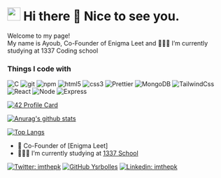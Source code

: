 <h1><img src="https://emojis.slackmojis.com/emojis/images/1531849430/4246/blob-sunglasses.gif?1531849430" width="30"/> Hi there 👋 Nice to see you.</h1>
<p>Welcome to my page! </br> My name is Ayoub, Co-Founder of Enigma Leet and 👨🏽‍💻 I’m currently studying at  1337 Coding school

<h3>Things I code with</h3>
<p>
  <img alt="C" src="https://img.shields.io/badge/C-brightgreen?style=flat-square&logo=C&logoColor=white" />
  <img alt="git" src="https://img.shields.io/badge/-Git-F05032?style=flat-square&logo=git&logoColor=white" />
  <img alt="npm" src="https://img.shields.io/badge/-NPM-CB3837?style=flat-square&logo=npm&logoColor=white" />
  <img alt="html5" src="https://img.shields.io/badge/-HTML5-E34F26?style=flat-square&logo=html5&logoColor=white" />
  <img alt="css3" src="https://img.shields.io/badge/css-yellow?style=flat-square&logo=css3&logoColor=white" />
  <img alt="Prettier" src="https://img.shields.io/badge/-Prettier-F7B93E?style=flat-square&logo=prettier&logoColor=white" />
  <img alt="MongoDB" src="https://img.shields.io/badge/-MongoDB-13aa52?style=flat-square&logo=mongodb&logoColor=white" />
  <img alt="TailwindCss" src="https://img.shields.io/badge/TailwindcSS-red?style=flat-square&logo=TailwindCss&logoColor=white" />
  <img alt="React" src="https://img.shields.io/badge/React-red?style=flat-square&logo=React&logoColor=white" />
  <img alt="Node" src="https://img.shields.io/badge/Node-red?style=flat-square&logo=Node&logoColor=white" />
  <img alt="Express" src="https://img.shields.io/badge/Expess-red?style=flat-square&logo=Express&logoColor=white" />
</p>

[![42 Profile Card](https://1337-readme.vercel.app/api/profile?cursus=42&dark=true&login=ayagoumi)](https://github.com/Ayagoumi)

[![Anurag's github stats](https://github-readme-stats.vercel.app/api?username=Ayagoumi&theme=merko)](https://github.com/Ayagoumi)

[![Top Langs](https://github-readme-stats.vercel.app/api/top-langs/?username=Ayagoumi&layout=demo&theme=merko)](https://github.com/Ayagoumi)

<!--
<a href="https://github.com/anuraghazra/github-readme-stats">
  <img align="center" src="https://github-readme-stats.vercel.app/api/pin/?username=anuraghazra&repo=github-readme-stats" />
</a>
<a href="https://github.com/anuraghazra/convoychat">
  <img align="center" src="https://github-readme-stats.vercel.app/api/pin/?username=anuraghazra&repo=convoychat" />
</a>
-->

- 🔭 Co-Founder of [Enigma Leet]
- 👨🏽‍💻 I’m currently studying at  [1337 School](https://1337.ma)

[![Twitter: imthepk](https://img.shields.io/twitter/follow/AyoubAgoumi?style=social)](https://twitter.com/AyoubAgoumi)
[![GitHub Ysrbolles](https://img.shields.io/github/followers/Ayagoumi?style=social)](https://github.com/Ayagoumi)
[![Linkedin: imthepk](https://img.shields.io/badge/-Ayagoumi-blue?style=flat-square&logo=Linkedin&logoColor=white&link=https://www.linkedin.com/in/agoumi-ayoub-07998418a/)](https://www.linkedin.com/in/agoumi-ayoub-07998418a/)


